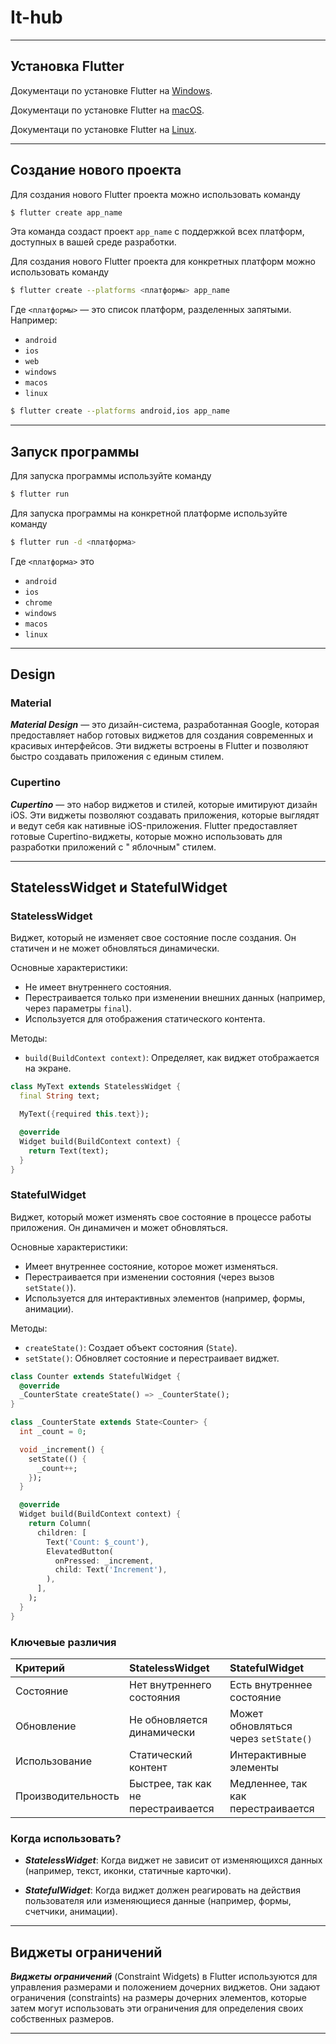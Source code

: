 # It-hub

---

## Установка Flutter

Документаци по установке Flutter на [Windows](https://docs.flutter.dev/get-started/install/windows).

Документаци по установке Flutter на [macOS](https://docs.flutter.dev/get-started/install/macos).

Документаци по установке Flutter на [Linux](https://docs.flutter.dev/get-started/install/linux).

---

## Создание нового проекта

Для создания нового Flutter проекта можно использовать команду

```sh
$ flutter create app_name
```

Эта команда создаст проект ```app_name``` с поддержкой всех платформ, доступных в вашей среде
разработки.

Для создания нового Flutter проекта для конкретных платформ можно использовать команду

```sh
$ flutter create --platforms <платформы> app_name
```

Где ```<платформы>``` — это список платформ, разделенных запятыми. Например:

- ```android```
- ```ios```
- ```web```
- ```windows```
- ```macos```
- ```linux```

```sh
$ flutter create --platforms android,ios app_name
```

---

## Запуск программы

Для запуска программы используйте команду

```sh
$ flutter run
```

Для запуска программы на конкретной платформе используйте команду

```sh
$ flutter run -d <платформа>
```

Где ```<платформа>``` это

- ```android```
- ```ios```
- ```chrome```
- ```windows```
- ```macos```
- ```linux```

---

## Design

### Material

***Material Design*** — это дизайн-система, разработанная Google, которая предоставляет набор
готовых виджетов для создания современных и красивых интерфейсов. Эти виджеты встроены в Flutter и
позволяют быстро создавать приложения с единым стилем.

### Cupertino

***Cupertino*** — это набор виджетов и стилей, которые имитируют дизайн iOS. Эти виджеты позволяют
создавать приложения, которые выглядят и ведут себя как нативные iOS-приложения. Flutter
предоставляет готовые Cupertino-виджеты, которые можно использовать для разработки приложений с "
яблочным" стилем.

---

## StatelessWidget и StatefulWidget

### StatelessWidget

Виджет, который не изменяет свое состояние после создания. Он статичен и не может обновляться
динамически.

Основные характеристики:

- Не имеет внутреннего состояния.
- Перестраивается только при изменении внешних данных (например, через параметры ```final```).
- Используется для отображения статического контента.

Методы:

- ```build(BuildContext context)```: Определяет, как виджет отображается на экране.

```dart
class MyText extends StatelessWidget {
  final String text;

  MyText({required this.text});

  @override
  Widget build(BuildContext context) {
    return Text(text);
  }
}
```

### StatefulWidget

Виджет, который может изменять свое состояние в процессе работы приложения. Он динамичен и может
обновляться.

Основные характеристики:

- Имеет внутреннее состояние, которое может изменяться.
- Перестраивается при изменении состояния (через вызов ```setState()```).
- Используется для интерактивных элементов (например, формы, анимации).

Методы:

- ```createState()```: Создает объект состояния (```State```).
- ```setState()```: Обновляет состояние и перестраивает виджет.

```dart
class Counter extends StatefulWidget {
  @override
  _CounterState createState() => _CounterState();
}

class _CounterState extends State<Counter> {
  int _count = 0;

  void _increment() {
    setState(() {
      _count++;
    });
  }

  @override
  Widget build(BuildContext context) {
    return Column(
      children: [
        Text('Count: $_count'),
        ElevatedButton(
          onPressed: _increment,
          child: Text('Increment'),
        ),
      ],
    );
  }
}
```

### Ключевые различия

| Критерий           | StatelessWidget                     | StatefulWidget                           |
|:-------------------|:------------------------------------|:-----------------------------------------|
| Состояние          | Нет внутреннего состояния           | Есть внутреннее состояние                |
| Обновление         | Не обновляется динамически          | Может обновляться через ```setState()``` |
| Использование      | Статический контент                 | Интерактивные элементы                   |
| Производительность | Быстрее, так как не перестраивается | Медленнее, так как перестраивается       |

### Когда использовать?

- ***StatelessWidget***: Когда виджет не зависит от изменяющихся данных (например, текст, иконки,
  статичные карточки).

- ***StatefulWidget***: Когда виджет должен реагировать на действия пользователя или изменяющиеся
  данные (например, формы, счетчики, анимации).

---

## Виджеты ограничений

***Виджеты ограничений*** (Constraint Widgets) в Flutter используются для управления размерами и
положением дочерних виджетов. Они задают ограничения (constraints) на размеры дочерних элементов,
которые затем могут использовать эти ограничения для определения своих собственных размеров.

---
